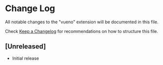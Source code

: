 # Change Log

All notable changes to the "vueno" extension will be documented in this file.

Check [Keep a Changelog](http://keepachangelog.com/) for recommendations on how to structure this file.

## [Unreleased]

- Initial release